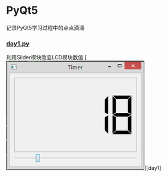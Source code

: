 # PyQt5
记录PyQt5学习过程中的点点滴滴
### [day1.py](day1.py)
利用Slider模块改变LCD模块数值
[![](/img/day1.png "我的知乎，欢迎关注")][day1]
